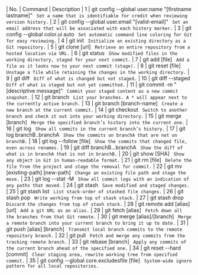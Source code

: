 | No. |  Command                                              |     Description 
| 1   | git config --global user.name "[firstname lastname]" ` Set a name that is identifiable for credit when reviewing version history.`
| 2   | git config --global user.email "[valid-email]"       ` Set an email address that will be associated with each history marker.`
| 3   | git config --global color.ui auto                    ` Set automatic command line coloring for Git for easy reviewing.`
| 4   | git init                                             ` Initialize an existing directory as a Git repository.`
| 5   | git clone [url]                                      ` Retrieve an entire repository from a hosted location via URL.`
| 6   | git status                                           ` Show modified files in the working directory, staged for your next commit.`
| 7   | git add [file]                                       ` Add a file as it looks now to your next commit (stage).`
| 8   | git reset [file]                                     ` Unstage a file while retaining the changes in the working directory.`
| 9   | git diff                                             ` Diff of what is changed but not staged.`
| 10  | git diff --staged                                    ` Diff of what is staged but not yet committed.`
| 11  | git commit -m "[descriptive message]"                ` Commit your staged content as a new commit snapshot.`
| 12  | git branch                                           ` List your branches. A * will appear next to the currently active branch.`
| 13  | git branch [branch-name]                             ` Create a new branch at the current commit.`
| 14  | git checkout                                         ` Switch to another branch and check it out into your working directory.`
| 15  | git merge [branch]                                   ` Merge the specified branch’s history into the current one.`
| 16  | git log                                              ` Show all commits in the current branch’s history.`
| 17  | git log branchB..branchA                             ` Show the commits on branchA that are not on branchB.`
| 18  | git log --follow [file]                              ` Show the commits that changed file, even across renames.`
| 19  | git diff branchB...branchA                           ` Show the diff of what is in branchA that is not in branchB.`
| 20  | git show [SHA]                                       ` Show any object in Git in human-readable format.`
| 21  | git rm [file]                                        ` Delete the file from the project and stage the removal for commit.`
| 22  | git mv [existing-path] [new-path]                    ` Change an existing file path and stage the move.`
| 23  | git log --stat -M                                    ` Show all commit logs with an indication of any paths that moved.`
| 24  | git stash                                            ` Save modified and staged changes.`
| 25  | git stash list                                       ` List stack-order of stashed file changes.`
| 26  | git stash pop                                        ` Write working from top of stash stack.`
| 27  | git stash drop                                       ` Discard the changes from top of stash stack.`
| 28  | git remote add [alias] [url]                         ` Add a git URL as an alias.`
| 29  | git fetch [alias]                                    ` Fetch down all the branches from that Git remote.`
| 30  | git merge [alias]/[branch]                           ` Merge a remote branch into your current branch to bring it up to date.`
| 31  | git push [alias] [branch]                            ` Transmit local branch commits to the remote repository branch.`
| 32  | git pull                                             ` Fetch and merge any commits from the tracking remote branch.`
| 33  | git rebase [branch]                                  ` Apply any commits of the current branch ahead of the specified one.`
| 34  | git reset --hard [commit]                            ` Clear staging area, rewrite working tree from specified commit.`
| 35  | git config --global core.excludesfile [file]         ` System-wide ignore pattern for all local repositories.`
